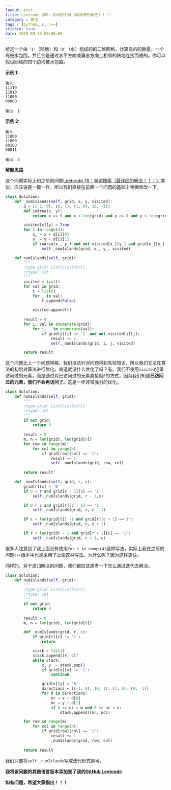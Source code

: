 ```yaml
---
layout: post
title: Leetcode 200：岛屿的个数（最详细的解法！！！）
category : 算法
tags : [python, c, c++]
stickie: true
date: 2018-09-13 00:00:00
---
```


给定一个由 `'1'`（陆地）和 `'0'`（水）组成的的二维网格，计算岛屿的数量。一个岛被水包围，并且它是通过水平方向或垂直方向上相邻的陆地连接而成的。你可以假设网格的四个边均被水包围。

**示例 1:**

```
输入:
11110
11010
11000
00000

输出: 1
```

**示例 2:**

```
输入:
11000
11000
00100
00011

输出: 3
```

**解题思路**

这个问题实际上和之前的问题[Leetcode 79：单词搜索（最详细的解法！！！）](https://blog.csdn.net/qq_17550379/article/details/82662595)类似，应该说是一模一样。所以我们直接在前面一个问题的基础上稍微修改一下。

```python
class Solution:
    def _numIslands(self, grid, x, y, visited):
        d = [(-1, 0), (0, 1), (1, 0), (0, -1)]
        def inArea(x, y):
            return x >= 0 and x < len(grid) and y >= 0 and y < len(grid[0])

        visited[x][y] = True
        for i in range(4):
            x_ = x + d[i][0]
            y_ = y + d[i][1]
            if inArea(x_, y_) and not visited[x_][y_] and grid[x_][y_] == '1':
                self._numIslands(grid, x_, y_, visited)

    def numIslands(self, grid):
        """
        :type grid: List[List[str]]
        :rtype: int
        """
        visited = list()
        for val in grid:
            t = list()
            for _ in val:
                t.append(False)

            visited.append(t)
                
        result = 0        
        for i, val in enumerate(grid):
            for j, _ in enumerate(val):
                if grid[i][j] == '1' and not visited[i][j]:
                    result += 1
                    self._numIslands(grid, i, j, visited)

        return result
```

这个问题比上一个问题特殊，我们没法针对问题得到先验知识，所以我们无法在算法的初始对算法进行优化。难道就没什么优化了吗？有。我们不使用`visited`记录访问过的元素，而是通过对已访问过的元素直接赋`0`的方式，因为我们知道**已访问过的元素，我们不会再访问了**。这是一步非常强力的优化。

```python
class Solution:
    def numIslands(self, grid):
        """
        :type grid: List[List[str]]
        :rtype: int
        """
        if not grid:
            return 0
            
        result = 0
        m, n = len(grid), len(grid[0])
        for row in range(m):
            for col in range(n):
                if grid[row][col] == '1':
                    result += 1
                    self._numIslands(grid, row, col)
                    
        return result

    def _numIslands(self, grid, r, c):
        grid[r][c] = '0'
        if 0 < r and grid[r - 1][c] == '1':
            self._numIslands(grid, r - 1,c)

        if 0 < c and grid[r][c - 1] == '1':
            self._numIslands(grid, r, c - 1)

        if c < len(grid[0]) -1 and grid[r][c + 1] =='1':
            self._numIslands(grid, r, c + 1)

        if r < len(grid) - 1 and grid[r + 1][c] == '1':
            self._numIslands(grid, r + 1, c)
```

很多人注意到了我上面没有使用`for i in range(4)`这种写法，实际上我在之前的问题`c++`版本中也是采用了上面这种写法。为什么呢？因为这样更快。

同样的，对于递归解决的问题，我们都应该思考一下怎么通过迭代去解决。

```python
class Solution:
    def numIslands(self, grid):
        """
        :type grid: List[List[str]]
        :rtype: int
        """
        if not grid:
            return 0
            
        result = 0
        m, n = len(grid), len(grid[0])

        def _numIslands(grid, r, c):
            if grid[r][c] != '1':
                return 

            stack = list()
            stack.append((r, c))
            while stack:
                x, y  = stack.pop()
                if grid[x][y] != '1':
                    continue

                grid[x][y] = '0'
                directions = [(-1, 0), (0, 1), (1, 0), (0, -1)]
                for d in directions:
                    nr = x + d[0]
                    nc = y + d[1]
                    if 0 <= nr < m and 0 <= nc < n:
                        stack.append((nr, nc))

        for row in range(m):
            for col in range(n):
                if grid[row][col] == '1':
                    result += 1
                    _numIslands(grid, row, col)
                    
        return result
```

我们只要将`self._numIslands`写成迭代形式即可。

**我将该问题的其他语言版本添加到了我的[GitHub Leetcode](https://github.com/luliyucoordinate/Leetcode)**

**如有问题，希望大家指出！！！**